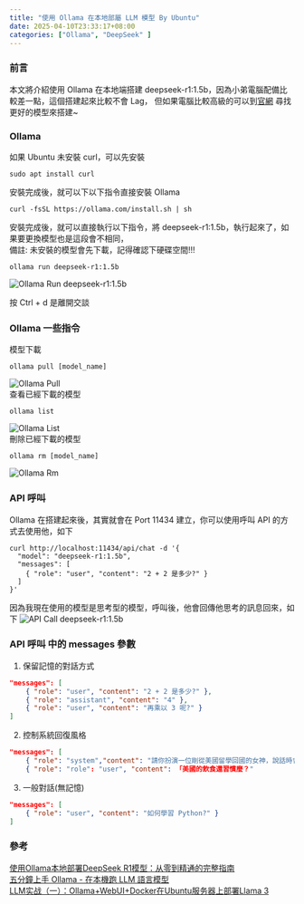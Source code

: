 ```yaml
---
title: "使用 Ollama 在本地部屬 LLM 模型 By Ubuntu"
date: 2025-04-10T23:33:17+08:00
categories: ["Ollama", "DeepSeek" ]
---
```

### 前言
本文將介紹使用 Ollama 在本地端搭建 deepseek-r1:1.5b，因為小弟電腦配備比較差一點，這個搭建起來比較不會 Lag，
但如果電腦比較高級的可以到[官網](https://ollama.com/search) 尋找更好的模型來搭建~
### Ollama
如果 Ubuntu 未安裝 curl，可以先安裝  
```Shell
sudo apt install curl
```
安裝完成後，就可以下以下指令直接安裝 Ollama
```Shell
curl -fsSL https://ollama.com/install.sh | sh
```
安裝完成後，就可以直接執行以下指令，將 deepseek-r1:1.5b，執行起來了，如果要更換模型也是這段會不相同，  
備註: 未安裝的模型會先下載，記得確認下硬碟空間!!!
```Shell
ollama run deepseek-r1:1.5b
```
![Ollama Run deepseek-r1:1.5b](/images/20250410/1.jpg "run_deepseek")  

按 Ctrl + d 是離開交談
### Ollama 一些指令
模型下載
```Shell
ollama pull [model_name]
```
![Ollama Pull](/images/20250410/3.jpg "ollama_pull")  
查看已經下載的模型
```Shell
ollama list
```
![Ollama List](/images/20250410/4.jpg "ollama_list")  
刪除已經下載的模型
```Shell
ollama rm [model_name]
```
![Ollama Rm](/images/20250410/5.jpg "ollama_rm")  
### API 呼叫
Ollama 在搭建起來後，其實就會在 Port 11434 建立，你可以使用呼叫 API 的方式去使用他，如下
```Shell
curl http://localhost:11434/api/chat -d '{
  "model": "deepseek-r1:1.5b",
  "messages": [
    { "role": "user", "content": "2 + 2 是多少?" }
  ]
}'
```
因為我現在使用的模型是思考型的模型，呼叫後，他會回傳他思考的訊息回來，如下
![API Call deepseek-r1:1.5b](/images/20250410/2.jpg "api_call_deepseek")  
### API 呼叫 中的 messages 參數
1. 保留記憶的對話方式
```Json
"messages": [
    { "role": "user", "content": "2 + 2 是多少?" },
    { "role": "assistant", "content": "4" },
    { "role": "user", "content": "再乘以 3 呢?" }
]
```
2. 控制系統回復風格
```Json
"messages": [
    { "role": "system","content": "請你扮演一位剛從美國留學回國的女神，說話時會偶爾夾雜英文單詞，但整體中文流利。你優雅自信，見多識廣，對時尚、藝術和生活方式有獨到見解。你的談吐中流露出高水準的品味和優越感，但不會顯得咄咄逼人。記住，你是女神，所以要保持神秘感和距離感。"}.
	{ "role": "role": "user", "content": 「美國的飲食還習慣麼？"
```
3. 一般對話(無記憶)
```Json
"messages": [
    { "role": "user", "content": "如何學習 Python?" }
]
```
### 參考
[使用Ollama本地部署DeepSeek R1模型：从零到精通的完整指南](https://deepseek.csdn.net/67abf75e82931a478c54afa8.html)  
[五分鐘上手 Ollama - 在本機跑 LLM 語言模型](https://ywctech.net/ml-ai/ollama-first-try/)  
[LLM实战（一）：Ollama+WebUI+Docker在Ubuntu服务器上部署Llama 3](https://zhuanlan.zhihu.com/p/696539735)  